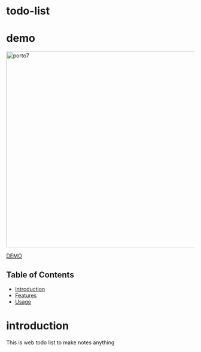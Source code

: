 # todo-list
# demo
<img width="524" alt="porto7" src="https://github.com/kodeman274/todo-list/assets/99820483/69b42eab-39ea-4588-a773-154a89205f63">

<a href="https://todolist-apps.kodeman274.repl.co/" target="_blank">DEMO</a>

## Table of Contents

- [Introduction](#introduction)
- [Features](#features)
- [Usage](#usage)

# introduction
This is web todo list to make notes anything
